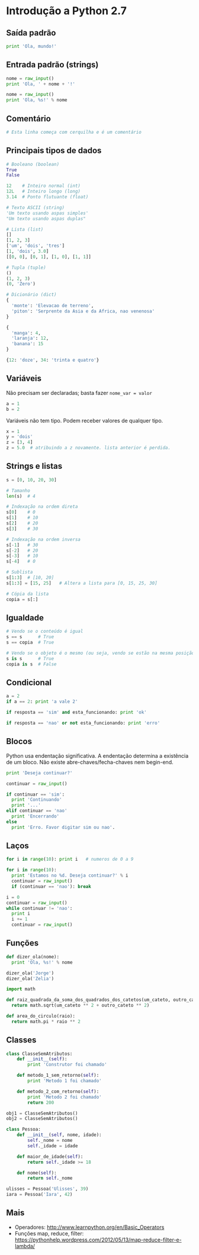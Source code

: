 # Introdução a Python 2.7

## Saída padrão
```python
print 'Ola, mundo!'
```

## Entrada padrão (strings)
```python
nome = raw_input()
print 'Ola, ' + nome + '!'
```

```python
nome = raw_input()
print 'Ola, %s!' % nome
```

## Comentário
```python
# Esta linha começa com cerquilha e é um comentário
```

## Principais tipos de dados
```python
# Booleano (boolean)
True
False

12    # Inteiro normal (int)
12L   # Inteiro longo (long)
3.14  # Ponto flutuante (float)

# Texto ASCII (string)
'Um texto usando aspas simples'
"Um texto usando aspas duplas"

# Lista (list)
[]
[1, 2, 3]
['um', 'dois', 'tres']
[1, 'dois', 3.0]
[[0, 0], [0, 1], [1, 0], [1, 1]]

# Tupla (tuple)
()
(1, 2, 3)
(0, 'Zero')

# Dicionário (dict)
{
  'monte': 'Elevacao de terreno',
  'piton': 'Serprente da Asia e da Africa, nao venenosa'
}

{
  'manga': 4,
  'laranja': 12,
  'banana': 15
}

{12: 'doze', 34: 'trinta e quatro'}
```

## Variáveis
Não precisam ser declaradas; basta fazer ```nome_var = valor```
```python
a = 1
b = 2
```

Variáveis não tem tipo. Podem receber valores de qualquer tipo.
```python
x = 1
y = 'dois'
z = [3, 4]
z = 5.0  # atribuindo a z novamente. lista anterior é perdida.
```

## Strings e listas
```python
s = [0, 10, 20, 30]

# Tamanho
len(s)  # 4

# Indexação na ordem direta
s[0]    # 0
s[1]    # 10
s[2]    # 20
s[3]    # 30

# Indexação na ordem inversa
s[-1]   # 30
s[-2]   # 20
s[-3]   # 10
s[-4]   # 0

# Sublista
s[1:3]  # [10, 20]
s[1:3] = [15, 25]   # Altera a lista para [0, 15, 25, 30]

# Cópia da lista
copia = s[:]
```

## Igualdade
```python
# Vendo se o conteúdo é igual
s == s      # True
s == copia  # True

# Vendo se o objeto é o mesmo (ou seja, vendo se estão na mesma posição de memória)
s is s      # True
copia is s  # False
```

## Condicional
```python
a = 2
if a == 2: print 'a vale 2'
```
```python
if resposta == 'sim' and esta_funcionando: print 'ok'
```
```python
if resposta == 'nao' or not esta_funcionando: print 'erro'
```

## Blocos
Python usa endentação significativa. A endentação determina a existência de um bloco. Não existe abre-chaves/fecha-chaves nem begin-end.

```python
print 'Deseja continuar?'

continuar = raw_input()

if continuar == 'sim':
  print 'Continuando'
  print '...'
elif continuar == 'nao'
  print 'Encerrando'
else
  print 'Erro. Favor digitar sim ou nao'.
```

## Laços
```python
for i in range(10): print i   # numeros de 0 a 9
```

```python
for i in range(10):
  print 'Estamos no %d. Deseja continuar?' % i
  continuar = raw_input()
  if (continuar == 'nao'): break
```

```python
i = 0
continuar = raw_input()
while continuar != 'nao':
  print i
  i += 1
  continuar = raw_input()
```

## Funções
```python
def dizer_ola(nome):
  print 'Ola, %s!' % nome

dizer_ola('Jorge')
dizer_ola('Zelia')
```

```python
import math

def raiz_quadrada_da_soma_dos_quadrados_dos_catetos(um_cateto, outro_cateto):
  return math.sqrt(um_cateto ** 2 + outro_cateto ** 2)

def area_do_circulo(raio):
  return math.pi * raio ** 2
```

## Classes
```python
class ClasseSemAtributos:
    def __init__(self):
        print 'Construtor foi chamado'

    def metodo_1_sem_retorno(self):
        print 'Metodo 1 foi chamado'

    def metodo_2_com_retorno(self):
        print 'Metodo 2 foi chamado'
        return 200

obj1 = ClasseSemAtributos()
obj2 = ClasseSemAtributos()
```

```python
class Pessoa:
    def __init__(self, nome, idade):
        self._nome = nome
        self._idade = idade

    def maior_de_idade(self):
        return self._idade >= 18

    def nome(self):
        return self._nome

ulisses = Pessoa('Ulisses', 39)
iara = Pessoa('Iara', 42)
```

## Mais
- Operadores: http://www.learnpython.org/en/Basic_Operators
- Funções map, reduce, filter: https://pythonhelp.wordpress.com/2012/05/13/map-reduce-filter-e-lambda/
